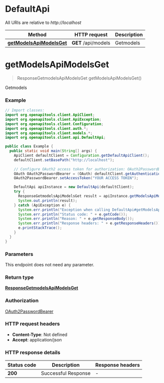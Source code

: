 # DefaultApi

All URIs are relative to *http://localhost*

| Method | HTTP request | Description |
|------------- | ------------- | -------------|
| [**getModelsApiModelsGet**](DefaultApi.md#getModelsApiModelsGet) | **GET** /api/models | Getmodels |


<a name="getModelsApiModelsGet"></a>
# **getModelsApiModelsGet**
> ResponseGetmodelsApiModelsGet getModelsApiModelsGet()

Getmodels

### Example
```java
// Import classes:
import org.openapitools.client.ApiClient;
import org.openapitools.client.ApiException;
import org.openapitools.client.Configuration;
import org.openapitools.client.auth.*;
import org.openapitools.client.models.*;
import org.openapitools.client.api.DefaultApi;

public class Example {
  public static void main(String[] args) {
    ApiClient defaultClient = Configuration.getDefaultApiClient();
    defaultClient.setBasePath("http://localhost");
    
    // Configure OAuth2 access token for authorization: OAuth2PasswordBearer
    OAuth OAuth2PasswordBearer = (OAuth) defaultClient.getAuthentication("OAuth2PasswordBearer");
    OAuth2PasswordBearer.setAccessToken("YOUR ACCESS TOKEN");

    DefaultApi apiInstance = new DefaultApi(defaultClient);
    try {
      ResponseGetmodelsApiModelsGet result = apiInstance.getModelsApiModelsGet();
      System.out.println(result);
    } catch (ApiException e) {
      System.err.println("Exception when calling DefaultApi#getModelsApiModelsGet");
      System.err.println("Status code: " + e.getCode());
      System.err.println("Reason: " + e.getResponseBody());
      System.err.println("Response headers: " + e.getResponseHeaders());
      e.printStackTrace();
    }
  }
}
```

### Parameters
This endpoint does not need any parameter.

### Return type

[**ResponseGetmodelsApiModelsGet**](ResponseGetmodelsApiModelsGet.md)

### Authorization

[OAuth2PasswordBearer](../README.md#OAuth2PasswordBearer)

### HTTP request headers

 - **Content-Type**: Not defined
 - **Accept**: application/json

### HTTP response details
| Status code | Description | Response headers |
|-------------|-------------|------------------|
| **200** | Successful Response |  -  |

